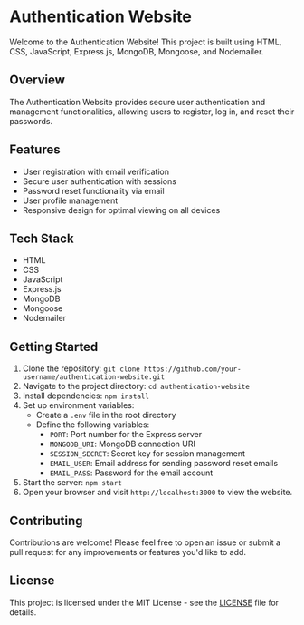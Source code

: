 # Authentication Website

Welcome to the Authentication Website! This project is built using HTML, CSS, JavaScript, Express.js, MongoDB, Mongoose, and Nodemailer.

## Overview

The Authentication Website provides secure user authentication and management functionalities, allowing users to register, log in, and reset their passwords.

## Features

- User registration with email verification
- Secure user authentication with sessions
- Password reset functionality via email
- User profile management
- Responsive design for optimal viewing on all devices

## Tech Stack

- HTML
- CSS
- JavaScript
- Express.js
- MongoDB
- Mongoose
- Nodemailer

## Getting Started

1. Clone the repository: `git clone https://github.com/your-username/authentication-website.git`
2. Navigate to the project directory: `cd authentication-website`
3. Install dependencies: `npm install`
4. Set up environment variables:
    - Create a `.env` file in the root directory
    - Define the following variables:
        - `PORT`: Port number for the Express server
        - `MONGODB_URI`: MongoDB connection URI
        - `SESSION_SECRET`: Secret key for session management
        - `EMAIL_USER`: Email address for sending password reset emails
        - `EMAIL_PASS`: Password for the email account
5. Start the server: `npm start`
6. Open your browser and visit `http://localhost:3000` to view the website.

## Contributing

Contributions are welcome! Please feel free to open an issue or submit a pull request for any improvements or features you'd like to add.

## License

This project is licensed under the MIT License - see the [LICENSE](LICENSE) file for details.
